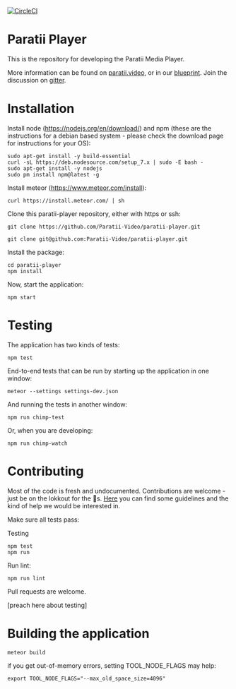 [![CircleCI](https://circleci.com/gh/Paratii-Video/paratii-player.svg?style=svg)](https://circleci.com/gh/Paratii-Video/paratii-player)

# Paratii Player

This is the repository for developing the Paratii Media Player.

More information can be found on [paratii.video](http://paratii.video/), or in our [blueprint](https://github.com/Paratii-Video/paratii-player/wiki/Paratii-Blueprint). Join the discussion on [gitter](https://gitter.im/Paratii-Video).


# Installation


Install node (https://nodejs.org/en/download/) and npm (these are the instructions for a debian based system - please check the download page for instructions for your OS):

    sudo apt-get install -y build-essential
    curl -sL https://deb.nodesource.com/setup_7.x | sudo -E bash -
    sudo apt-get install -y nodejs
    sudo pm install npm@latest -g

Install meteor (https://www.meteor.com/install):

    curl https://install.meteor.com/ | sh

Clone this paratii-player repository, either with https or ssh:


    git clone https://github.com/Paratii-Video/paratii-player.git

    git clone git@github.com:Paratii-Video/paratii-player.git

Install the package:

    cd paratii-player
    npm install

Now, start the application:

    npm start


# Testing

The application has two kinds of tests:

    npm test

End-to-end tests that can be run by starting up the application in one window:

    meteor --settings settings-dev.json

And running the tests in another window:

    npm run chimp-test

Or, when you are developing:

    npm run chimp-watch


# Contributing

Most of the code is fresh and undocumented. Contributions are welcome - just be on the lokkout for the 🐲s. [Here](https://github.com/Paratii-Video/wiki/blob/master/CONTRIBUTING.md) you can find some guidelines and the kind of help we would be interested in.

Make sure all tests pass:

Testing

    npm test
    npm run

Run lint:

    npm run lint

Pull requests are welcome.

[preach here about testing]


# Building the application

    meteor build

if you get out-of-memory errors, setting TOOL_NODE_FLAGS may help:

    export TOOL_NODE_FLAGS="--max_old_space_size=4096"
